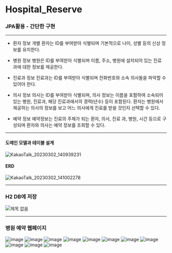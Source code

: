# Hospital_Reserve
### JPA활용 - 간단한 구현
---
* 환자 정보
개별 환자는 ID를 부여받아 식별되며 기본적으로 나이, 성별 등의 신상 정보를 유지한다.

* 병원 정보
병원은 ID를 부여받아 식별되며 이름, 주소, 병원에 설치되어 있는 진료 과에 대한 정보를 제공한다.

* 진료과 정보
진료과는 ID를 부여받아 식별되며 전화번호와 소속 의사들을 파악할 수 있어야 한다.

* 의사 정보
의사는 ID를 부여받아 식별되며, 의사 정보는 이름을 포함하여 소속되어 있는 병원, 진료과, 해당 진료과에서의 경력(년수) 등이 포함된다. 
환자는 병원에서 제공하는 의사의 정보를 보고 어느 의사에게 진료를 받을 것인지 선택할 수 있다.

* 예약 정보
예약정보는 진료의 주체가 되는 환자, 의사, 진료 과, 병원, 시간 등으로 구성되며 환자와 의사는 예약 정보를 조회할 수 있다.

---
#### 도메인 모델과 테이블 설계
![KakaoTalk_20230302_140939231](https://user-images.githubusercontent.com/126778700/222419709-81f8bc69-0c77-451d-b624-2bf109938533.png)

#### ERD
![KakaoTalk_20230302_141002278](https://user-images.githubusercontent.com/126778700/222419716-d44a70f2-b262-4dc9-91a3-c1a47b9266ce.png)

---
### H2 DB에 저장
![제목 없음](https://user-images.githubusercontent.com/126778700/222427281-3fcec295-f832-44e0-b332-e393130415f0.jpg)

---
### 병원 예약 웹페이지
![image](https://user-images.githubusercontent.com/126778700/223484326-4d78cde3-8626-4531-9a05-152ff510b01d.png)
![image](https://user-images.githubusercontent.com/126778700/223486997-724278ca-c0cb-4664-8a6c-7f50de3bbc32.png)
![image](https://user-images.githubusercontent.com/126778700/223485169-020d3b75-708f-48c8-9594-7e705b7380ee.png)
![image](https://user-images.githubusercontent.com/126778700/223485303-3100062f-7e7c-4436-b199-9e3d562a373c.png)
![image](https://user-images.githubusercontent.com/126778700/223485386-0ddc1ef7-1d5c-4f4f-b895-80b4b72689e7.png)
![image](https://user-images.githubusercontent.com/126778700/223485453-a8d1ea51-e97e-45d9-969c-75b369eae5ac.png)
![image](https://user-images.githubusercontent.com/126778700/223485772-8ef0b776-a5fa-4bfd-9938-eba025f79642.png)
![image](https://user-images.githubusercontent.com/126778700/223485938-59999888-5b01-4912-87d2-c6729c61edf6.png)
![image](https://user-images.githubusercontent.com/126778700/223486023-a3f9d560-49d0-4ce3-90de-6c4885279a2b.png)
![image](https://user-images.githubusercontent.com/126778700/223486101-9f36cfca-ab26-4941-8911-6842e46c1cba.png)
![image](https://user-images.githubusercontent.com/126778700/223486235-763a1d63-6b83-4945-9011-e6a72d10f775.png)
